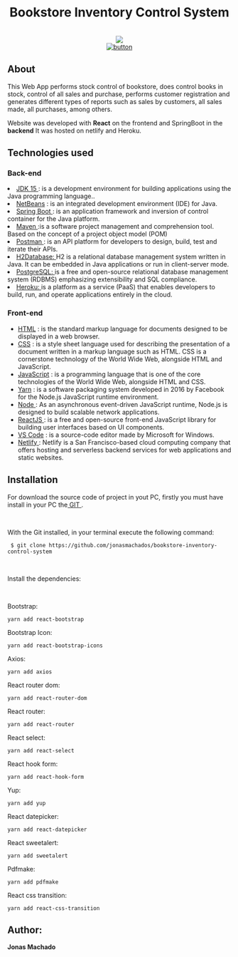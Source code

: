 <h1 align="center">Bookstore Inventory Control System </h1>

<br>
<div align="center">
<img src="https://user-images.githubusercontent.com/67349235/204551097-a1051503-c7e2-44a7-b933-3d7d09059f00.png">
</div>

<div align="center">
<a href="https://bookstore-jonas.netlify.app/"><img src="https://user-images.githubusercontent.com/67349235/203813371-164a8a4e-08b2-4577-9c86-c4cb2c3feb58.png" alt="button"/></a>
</div>

<h2>About</h2>

<p>This Web App performs stock control of bookstore, does control books in stock, control of all sales and purchase, 
performs customer registration and generates different types of reports such as sales by customers, all sales made, all purchases, among others.
 </p>
<p>Website was developed with <b>React</b> on the frontend and SpringBoot in the <b>backend</b> It was hosted on netlify and Heroku. </p>

<h2>Technologies used</h2>
  <h3> Back-end </h3>
  <u1>
	<li><a href="https://www.oracle.com/br/java/technologies/javase-jdk11-downloads.html"> JDK 15 </a> : is a development environment for building applications using the Java programming language.. </li>
	<li><a href="https://netbeans.apache.org/download/index.html"> NetBeans</a> : is an integrated development environment (IDE) for Java. </li>
	<li><a href="https://spring.io/"> Spring Boot </a> :  is an application framework and inversion of control container for the Java platform.</li>
	<li><a href="https://maven.apache.org/"> Maven </a> :is a software project management and comprehension tool. Based on the concept of a project object model (POM)</li>
	<li><a href="https://www.postman.com/downloads/"> Postman </a> : is an API platform for developers to design, build, test and iterate their APIs. </li>
	<li><a href="https://www.h2database.com/html/main.htmls/">  H2Database: </a> H2 is a relational database management system written in Java. It can be embedded in Java applications or run in client-server mode.</li>	
	<li><a href="https://www.postgresql.org/"> PostgreSQL: </a> is a free and open-source relational database management system (RDBMS) emphasizing extensibility and SQL compliance.</li>
	<li><a href="https://dashboard.heroku.com/login"> Heroku: </a>  is a platform as a service (PaaS) that enables developers to build, run, and operate applications entirely in the cloud.</li>	    
  </ul>
  	
 <h3>Front-end </h3>
 <ul>
	<li><a href="https://developer.mozilla.org/pt-BR/docs/Web/HTML"> HTML</a> :  is the standard markup language for documents designed to be displayed in a web browser. </li>
	<li><a href="https://developer.mozilla.org/pt-BR/docs/Web/CSS"> CSS</a> : is a style sheet language used for describing the presentation of a document written in a markup language such as HTML. CSS is a cornerstone technology of the World Wide Web, alongside HTML and JavaScript. </li>
	<li><a href="https://developer.mozilla.org/ptBR/docs/Web/JavaScript"> JavaScript</a> : is a programming language that is one of the core technologies of the World Wide Web, alongside HTML and CSS. </li>
	<li><a href="https://yarnpkg.com/"> Yarn</a> : is a software packaging system developed in 2016 by Facebook for the Node.js JavaScript runtime environment. </li>
	<li><a href="https://nodejs.org/"> Node </a> : As an asynchronous event-driven JavaScript runtime, Node.js is designed to build scalable network applications. </li>
	<li><a href="https://reactjs.org/"> ReactJS </a> : is a free and open-source front-end JavaScript library for building user interfaces based on UI components. </li>
	<li><a href="https://code.visualstudio.com/"> VS Code</a> : is a source-code editor made by Microsoft for Windows. </li>
	<li><a href="https://www.netlify.com/"> Netlify </a> : Netlify is a San Francisco-based cloud computing company that offers hosting and serverless backend services for web applications and static websites. </li>
	
</ul>
 

	
<h2>Installation </h2>

<p>For download the source code of project in yout PC, firstly you must have install in your PC the<a href="https://git-scm.com/"> GIT </a>.</p>
<br>
<p>With the Git installed, in your terminal execute the following command:</p>

 ```
  $ git clone https://github.com/jonasmachados/bookstore-inventory-control-system
 ```
 <br>
 
 <p>Install the dependencies:</p>
 <br>
 <p>Bootstrap:</p>
 
 ```
 yarn add react-bootstrap
 ```
 
 <p>Bootstrap Icon:</p>
 
 ```
 yarn add react-bootstrap-icons
 ```
 
 <p>Axios:</p>
 
  ```
  yarn add axios
 ```
<p>React router dom:</p>

  ```
  yarn add react-router-dom
 ```
 <p>React router:</p>
  
  ```
 yarn add react-router
 ``` 
 <p>React select:</p>
  
  ```
 yarn add react-select
 ```
 <p>React hook form:</p>
 
  ```
 yarn add react-hook-form
 ``` 
 <p>Yup:</p>
 
  ```
  yarn add yup
 ```
 
 <p>React datepicker:</p>
 
  ```
  yarn add react-datepicker
 ```
 
 <p>React sweetalert:</p>
 
  ```
  yarn add sweetalert
 ```
 
 <p>Pdfmake:</p>
 
  ```
  yarn add pdfmake
 ```
 
 <p>React css transition:</p>
 
  ```
  yarn add react-css-transition
 ```
 

<h2> Author: </h2>
 <b>        Jonas Machado</b>
